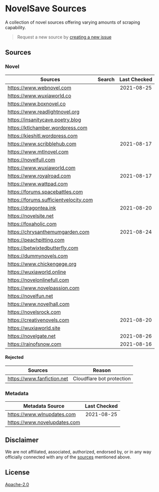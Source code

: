# NovelSave Sources

A collection of novel sources offering varying amounts of scraping capability.

> Request a new source by [creating a new issue](https://github.com/mHaisham/novelsave_sources/issues/new/choose)

## Sources

### Novel

| Sources                               | Search | Last Checked |
| ------------------------------------- | :----: | :--: |
| https://www.webnovel.com              |        | 2021-08-25 |
| https://www.wuxiaworld.co             |        |  |
| https://www.boxnovel.co               |        |  |
| https://www.readlightnovel.org        |        |  |
| https://insanitycave.poetry.blog      |        |  |
| https://ktlchamber.wordpress.com      |        |  |
| https://kieshitl.wordpress.com        |        |  |
| https://www.scribblehub.com           |        | 2021-08-17 |
| https://www.mtlnovel.com              |        |  |
| https://novelfull.com                 |        |  |
| https://www.wuxiaworld.com            |        |  |
| https://www.royalroad.com             |        | 2021-08-17 |
| https://www.wattpad.com               |        |  |
| https://forums.spacebattles.com       |        |  |
| https://forums.sufficientvelocity.com |        |  |
| https://dragontea.ink                 |        | 2021-08-20 |
| https://novelsite.net                 |        |  |
| https://foxaholic.com                 |        |  |
| https://chrysanthemumgarden.com       |        | 2021-08-24 |
| https://peachpitting.com              |        |  |
| https://betwixtedbutterfly.com        |        |  |
| https://dummynovels.com               |        |  |
| https://www.chickengege.org           |        |  |
| https://wuxiaworld.online             |        |  |
| https://novelonlinefull.com           |        |  |
| https://www.novelpassion.com          |        |  |
| https://novelfun.net                  |        |  |
| https://www.novelhall.com             |        |  |
| https://novelsrock.com                |        |  |
| https://creativenovels.com            |        | 2021-08-20 |
| https://wuxiaworld.site               |        |  |
| https://novelgate.net                 |        | 2021-08-26 |
| https://rainofsnow.com                |        | 2021-08-16 |

#### Rejected

| Sources                                   | Reason                    |
| ----------------------------------------- | ------------------------- |
| https://www.fanfiction.net                | Cloudflare bot protection |

### Metadata

| Metadata Source              | Last Checked |
| ---------------------------- | :----------: |
| https://www.wlnupdates.com   | 2021-08-25   |
| https://www.novelupdates.com |  |

## Disclaimer

We are not affiliated, associated, authorized, endorsed by, or in any way officially
connected with any of the [sources](#sources) mentioned above.

## License

[Apache-2.0](https://github.com/mHaisham/novelsave_sources/blob/master/LICENSE)